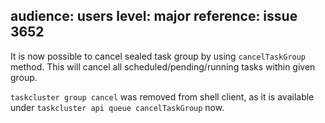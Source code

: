 audience: users
level: major
reference: issue 3652
---

It is now possible to cancel sealed task group by using `cancelTaskGroup` method.
This will cancel all scheduled/pending/running tasks within given group.

`taskcluster group cancel` was removed from shell client,
as it is available under `taskcluster api queue cancelTaskGroup` now.
